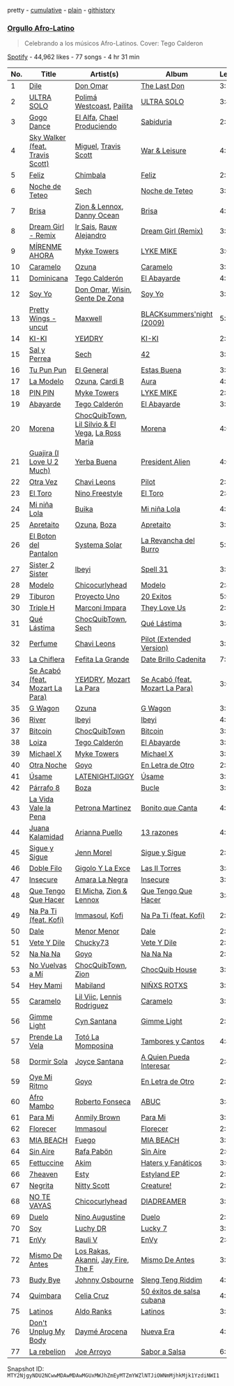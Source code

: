pretty - [cumulative](/playlists/cumulative/37i9dQZF1DWTD6JPQU0gqz.md) - [plain](/playlists/plain/37i9dQZF1DWTD6JPQU0gqz) - [githistory](https://github.githistory.xyz/mackorone/spotify-playlist-archive/blob/main/playlists/plain/37i9dQZF1DWTD6JPQU0gqz)

### [Orgullo Afro\-Latino](https://open.spotify.com/playlist/37i9dQZF1DWTD6JPQU0gqz)

> Celebrando a los músicos Afro\-Latinos\. Cover: Tego Calderon

[Spotify](https://open.spotify.com/user/spotify) - 44,962 likes - 77 songs - 4 hr 31 min

| No. | Title | Artist(s) | Album | Length |
|---|---|---|---|---|
| 1 | [Dile](https://open.spotify.com/track/69Ej1xrGjOcHvIMtMKxK0G) | [Don Omar](https://open.spotify.com/artist/33ScadVnbm2X8kkUqOkC6Z) | [The Last Don](https://open.spotify.com/album/4vOvr0tdZWoIGjnHe9jLqz) | 3:24 |
| 2 | [ULTRA SOLO](https://open.spotify.com/track/0OTNHGKcqQbk51bOYe462Y) | [Polimá Westcoast](https://open.spotify.com/artist/768O5GliF0bqscyghggrbE), [Pailita](https://open.spotify.com/artist/4yxLYO2imECxGYTTV7RQKb) | [ULTRA SOLO](https://open.spotify.com/album/1HeGenNhHCIMcnFsSlvprd) | 3:47 |
| 3 | [Gogo Dance](https://open.spotify.com/track/6riuMNiPqRmE4LPJZGzIuv) | [El Alfa](https://open.spotify.com/artist/2oQX8QiMXOyuqbcZEFsZfm), [Chael Produciendo](https://open.spotify.com/artist/2iI5KWXLjw1tqLQsdjuo0e) | [Sabiduria](https://open.spotify.com/album/2AEfHR7PKwnmLir5rWmMRU) | 2:53 |
| 4 | [Sky Walker \(feat\. Travis Scott\)](https://open.spotify.com/track/5WoaF1B5XIEnWfmb5NZikf) | [Miguel](https://open.spotify.com/artist/360IAlyVv4PCEVjgyMZrxK), [Travis Scott](https://open.spotify.com/artist/0Y5tJX1MQlPlqiwlOH1tJY) | [War & Leisure](https://open.spotify.com/album/05LEST8E8mkEIl2LRfUkcI) | 4:19 |
| 5 | [Feliz](https://open.spotify.com/track/2mzDRrBn6M6rWX4bGzd1uQ) | [Chimbala](https://open.spotify.com/artist/4VVEpEhC8NcR7AqNEds42U) | [Feliz](https://open.spotify.com/album/17AsbbuIO3w4PYPS83SmV8) | 2:57 |
| 6 | [Noche de Teteo](https://open.spotify.com/track/5YBvKoQDMAd7IjonxPQYFN) | [Sech](https://open.spotify.com/artist/77ziqFxp5gaInVrF2lj4ht) | [Noche de Teteo](https://open.spotify.com/album/5Qt0bEk7a3RONCNxHJIFdx) | 3:22 |
| 7 | [Brisa](https://open.spotify.com/track/5xhFO6kaUjGcSezSp5hIhG) | [Zion & Lennox](https://open.spotify.com/artist/21451j1KhjAiaYKflxBjr1), [Danny Ocean](https://open.spotify.com/artist/5H1nN1SzW0qNeUEZvuXjAj) | [Brisa](https://open.spotify.com/album/4ZYTZPdMVeOcEaKRhRKFbE) | 4:19 |
| 8 | [Dream Girl \- Remix](https://open.spotify.com/track/099tjv6oy2opbpCOA3nBwX) | [Ir Sais](https://open.spotify.com/artist/4NEThNYJ3WyNcJWcmpjq88), [Rauw Alejandro](https://open.spotify.com/artist/1mcTU81TzQhprhouKaTkpq) | [Dream Girl \(Remix\)](https://open.spotify.com/album/0BeosbWOaMfZ5itwYQfw86) | 3:12 |
| 9 | [MÍRENME AHORA](https://open.spotify.com/track/1QigNNcv8c5X2iL294bZev) | [Myke Towers](https://open.spotify.com/artist/7iK8PXO48WeuP03g8YR51W) | [LYKE MIKE](https://open.spotify.com/album/5qhxJXwhtjXAmCr22FXG3Q) | 3:07 |
| 10 | [Caramelo](https://open.spotify.com/track/3gD4J3RUHy4OUuZ3qAiaiG) | [Ozuna](https://open.spotify.com/artist/1i8SpTcr7yvPOmcqrbnVXY) | [Caramelo](https://open.spotify.com/album/6HZe6aICWesZsze5OKlvMD) | 3:37 |
| 11 | [Dominicana](https://open.spotify.com/track/45IOnEpVUdxWUZFqpZ7Xvz) | [Tego Calderón](https://open.spotify.com/artist/3SUT1jjM5hzZj9TLfLZGIP) | [El Abayarde](https://open.spotify.com/album/6Q1kiSijkaHwoCwZUHW6IY) | 4:12 |
| 12 | [Soy Yo](https://open.spotify.com/track/20Ca0pIyUwu9jIUJ2sr5cg) | [Don Omar](https://open.spotify.com/artist/33ScadVnbm2X8kkUqOkC6Z), [Wisin](https://open.spotify.com/artist/3E6xrwgnVfYCrCs0ePERDz), [Gente De Zona](https://open.spotify.com/artist/2cy1zPcrFcXAJTP0APWewL) | [Soy Yo](https://open.spotify.com/album/7JuLd58gOTogWvAwNyYggp) | 3:38 |
| 13 | [Pretty Wings \- uncut](https://open.spotify.com/track/22NLm3IIR9NLG0cUYtmHMW) | [Maxwell](https://open.spotify.com/artist/2AOt5htsbtyaHd5Eq3kl3j) | [BLACKsummers'night \(2009\)](https://open.spotify.com/album/1cXFSOdjxmS13cOTtnNQAo) | 5:10 |
| 14 | [KI\-KI](https://open.spotify.com/track/3Yu5XohK3sDfSg5os4ARFm) | [YEИDRY](https://open.spotify.com/artist/3Lk9AWrpD4bminO5LwmBOw) | [KI\-KI](https://open.spotify.com/album/5UcTxoImmX1zOTnk0AvKD1) | 2:21 |
| 15 | [Sal y Perrea](https://open.spotify.com/track/5u7twkeask1VIyDeNTElSU) | [Sech](https://open.spotify.com/artist/77ziqFxp5gaInVrF2lj4ht) | [42](https://open.spotify.com/album/3tRrovXWGrSfBU3MYHqsVJ) | 3:36 |
| 16 | [Tu Pun Pun](https://open.spotify.com/track/5MIWYWguyDnxBlCQT9V4Kt) | [El General](https://open.spotify.com/artist/1fqHLAKthJsVYcukjFrroK) | [Estas Buena](https://open.spotify.com/album/0Qq0V5ltYmOukWBisFoZDI) | 3:32 |
| 17 | [La Modelo](https://open.spotify.com/track/2SbzdGpOKlH3HIAGTWTbwU) | [Ozuna](https://open.spotify.com/artist/1i8SpTcr7yvPOmcqrbnVXY), [Cardi B](https://open.spotify.com/artist/4kYSro6naA4h99UJvo89HB) | [Aura](https://open.spotify.com/album/0SukGZiXMtmsZoxstkBtNR) | 4:15 |
| 18 | [PIN PIN](https://open.spotify.com/track/51tMYALx6Lkrte41DoWIPq) | [Myke Towers](https://open.spotify.com/artist/7iK8PXO48WeuP03g8YR51W) | [LYKE MIKE](https://open.spotify.com/album/5qhxJXwhtjXAmCr22FXG3Q) | 2:39 |
| 19 | [Abayarde](https://open.spotify.com/track/4AUMwz00G4hFZxY26MyoWV) | [Tego Calderón](https://open.spotify.com/artist/3SUT1jjM5hzZj9TLfLZGIP) | [El Abayarde](https://open.spotify.com/album/6Q1kiSijkaHwoCwZUHW6IY) | 3:22 |
| 20 | [Morena](https://open.spotify.com/track/4oZaZ7tGQ8EXVlsd2wXWQ0) | [ChocQuibTown](https://open.spotify.com/artist/6tkyhGe9hGI3Lcfo4gVh6Z), [Lil Silvio & El Vega](https://open.spotify.com/artist/53F3cdrVpYq5iM4iaa6AQ3), [La Ross Maria](https://open.spotify.com/artist/5AmJYBIvICxss43P05MkU8) | [Morena](https://open.spotify.com/album/2tyL1zXbNKyMCCYYgwa3UP) | 4:02 |
| 21 | [Guajira \(I Love U 2 Much\)](https://open.spotify.com/track/6LuKwOlk7P0ZpR9L6c9b4y) | [Yerba Buena](https://open.spotify.com/artist/024R83OqqR3AgPjYc3QtyT) | [President Alien](https://open.spotify.com/album/1kF981Cq9HULhdiAxKH5FH) | 4:09 |
| 22 | [Otra Vez](https://open.spotify.com/track/4PAZkIDhWvMJMF6nO3HyJX) | [Chavi Leons](https://open.spotify.com/artist/2NpvOJUmcKkw4BEVsVbUcx) | [Pilot](https://open.spotify.com/album/3iGoLRveNIQ2I4ibGbzXi4) | 2:30 |
| 23 | [El Toro](https://open.spotify.com/track/5fCLXGmn6hq4XhWLwoWJyv) | [Nino Freestyle](https://open.spotify.com/artist/1AACxWCwNIa3ecOBQJnXRV) | [El Toro](https://open.spotify.com/album/77cUCnK4xklADFgpBcJDtk) | 2:40 |
| 24 | [Mi niña Lola](https://open.spotify.com/track/7uDjOQtIiy7wk2UQdHj97u) | [Buika](https://open.spotify.com/artist/1gbXoccc8bjK8eUh92mILy) | [Mi niña Lola](https://open.spotify.com/album/6idfhWkHdRSUcqSjKF87Tk) | 4:29 |
| 25 | [Apretaito](https://open.spotify.com/track/0cW5cXANjlv8hgLAQwdvgE) | [Ozuna](https://open.spotify.com/artist/1i8SpTcr7yvPOmcqrbnVXY), [Boza](https://open.spotify.com/artist/2NfSBtmWe7oPw1EmetJVso) | [Apretaito](https://open.spotify.com/album/0aMqp2gRJQjhVZmHkuTtfL) | 3:19 |
| 26 | [El Boton del Pantalon](https://open.spotify.com/track/5buBommaU2Fky8bZGd6aLW) | [Systema Solar](https://open.spotify.com/artist/2fsQcmsoEVZD4EHZOzARdx) | [La Revancha del Burro](https://open.spotify.com/album/6wcGpbAMUEAMiqNuVS8nbt) | 5:11 |
| 27 | [Sister 2 Sister](https://open.spotify.com/track/2nSancXdw3xATmlG1X6Ts0) | [Ibeyi](https://open.spotify.com/artist/5Q8NEHGX70m1kkojbtm8wa) | [Spell 31](https://open.spotify.com/album/6STKW3SGtdk3Gy2QrDuO5m) | 3:15 |
| 28 | [Modelo](https://open.spotify.com/track/0w9QFO4qIQd2Mik73UFFzS) | [Chicocurlyhead](https://open.spotify.com/artist/4EzUsFLITcQxDuuDeADaV1) | [Modelo](https://open.spotify.com/album/3xuuhHXA6iiKIbHOrM4GqD) | 2:40 |
| 29 | [Tiburon](https://open.spotify.com/track/3eoZ06E3Pmf6jfgWHM0m5X) | [Proyecto Uno](https://open.spotify.com/artist/6w1XCiB8efbfnusJ2jzmvu) | [20 Exitos](https://open.spotify.com/album/1EfoYpgTD1HtuKIYHrrZei) | 5:02 |
| 30 | [Triple H](https://open.spotify.com/track/1QnfogT4dMmH37TZvxP2ao) | [Marconi Impara](https://open.spotify.com/artist/3AP96neoRZgep3w7wvhubP) | [They Love Us](https://open.spotify.com/album/5tXi8xJTaE7lkHsdJq0AYb) | 2:54 |
| 31 | [Qué Lástima](https://open.spotify.com/track/0ojvxgSTugVPVlNWka3hOb) | [ChocQuibTown](https://open.spotify.com/artist/6tkyhGe9hGI3Lcfo4gVh6Z), [Sech](https://open.spotify.com/artist/77ziqFxp5gaInVrF2lj4ht) | [Qué Lástima](https://open.spotify.com/album/2JLM2HtL1xnfZ6WuJF9lgv) | 3:44 |
| 32 | [Perfume](https://open.spotify.com/track/2UxCHjxmGN6X4oiBfWKM0c) | [Chavi Leons](https://open.spotify.com/artist/2NpvOJUmcKkw4BEVsVbUcx) | [Pilot \(Extended Version\)](https://open.spotify.com/album/75DDvdNMm1S83v3iefTbtu) | 3:12 |
| 33 | [La Chiflera](https://open.spotify.com/track/1kcb0KVXfQBESU9p7d47nP) | [Fefita La Grande](https://open.spotify.com/artist/4IYHkkHuBFwfBrqQ4XJiPA) | [Date Brillo Cadenita](https://open.spotify.com/album/646dDXe1aj7n4EJDUeVcjw) | 7:18 |
| 34 | [Se Acabó \(feat\. Mozart La Para\)](https://open.spotify.com/track/13N9dHnUuR0W5MvzFYko5a) | [YEИDRY](https://open.spotify.com/artist/3Lk9AWrpD4bminO5LwmBOw), [Mozart La Para](https://open.spotify.com/artist/0odliLZMTk45CEVzF3Zocl) | [Se Acabó \(feat\. Mozart La Para\)](https://open.spotify.com/album/6PIadmxdguUf7r0EZtxlMr) | 3:06 |
| 35 | [G Wagon](https://open.spotify.com/track/008aqmngiiKe5jrPSNyV6n) | [Ozuna](https://open.spotify.com/artist/1i8SpTcr7yvPOmcqrbnVXY) | [G Wagon](https://open.spotify.com/album/7CSrNfB7tAWOMcvqv8r3rq) | 3:29 |
| 36 | [River](https://open.spotify.com/track/6ybkewfx53Quy6rjo4IKDi) | [Ibeyi](https://open.spotify.com/artist/5Q8NEHGX70m1kkojbtm8wa) | [Ibeyi](https://open.spotify.com/album/4VrxiS9RcvqQCdIfww3HKR) | 4:12 |
| 37 | [Bitcoin](https://open.spotify.com/track/7edR9E5WUTG1DUN4K8bNgH) | [ChocQuibTown](https://open.spotify.com/artist/6tkyhGe9hGI3Lcfo4gVh6Z) | [Bitcoin](https://open.spotify.com/album/0hEC9LcZJT7HvZRzK4ysjC) | 3:21 |
| 38 | [Loiza](https://open.spotify.com/track/6iJa6ly8IIwuOzoOZtnXfw) | [Tego Calderón](https://open.spotify.com/artist/3SUT1jjM5hzZj9TLfLZGIP) | [El Abayarde](https://open.spotify.com/album/6Q1kiSijkaHwoCwZUHW6IY) | 3:10 |
| 39 | [Michael X](https://open.spotify.com/track/4BDNef3IA4NkoXkZeqrxch) | [Myke Towers](https://open.spotify.com/artist/7iK8PXO48WeuP03g8YR51W) | [Michael X](https://open.spotify.com/album/5z8ftBDRoLV9zkyrzoegvZ) | 3:24 |
| 40 | [Otra Noche](https://open.spotify.com/track/1kX804LMPGHX9JP6G4Dz55) | [Goyo](https://open.spotify.com/artist/2ECiXSK7umi1luAaQyrCUX) | [En Letra de Otro](https://open.spotify.com/album/7FF6VL4ExrnHjnKAnFgZ4E) | 2:31 |
| 41 | [Úsame](https://open.spotify.com/track/4HDa866zFSzwOkEhgNHx6F) | [LATENIGHTJIGGY](https://open.spotify.com/artist/34OTRVwyaE8DkOrGMQa7Ah) | [Úsame](https://open.spotify.com/album/4ASrjbSq9D0CuHkAHsAhNc) | 3:23 |
| 42 | [Párrafo 8](https://open.spotify.com/track/3RGOpwcyaMvgiuRyFrfVtc) | [Boza](https://open.spotify.com/artist/2NfSBtmWe7oPw1EmetJVso) | [Bucle](https://open.spotify.com/album/1Bf3zK23ffWtQtySZ75j55) | 3:14 |
| 43 | [La Vida Vale la Pena](https://open.spotify.com/track/6JOzfwVljrGuLdN7umkXQF) | [Petrona Martinez](https://open.spotify.com/artist/2RdqdnFd1SZmabqOfCBFCa) | [Bonito que Canta](https://open.spotify.com/album/0cFDDmABXYhxZygOjOFwSr) | 4:19 |
| 44 | [Juana Kalamidad](https://open.spotify.com/track/4LAj0B7XK4lAmmI70kJsSC) | [Arianna Puello](https://open.spotify.com/artist/19Xm04ZiVtOB6J2Ti5vXhL) | [13 razones](https://open.spotify.com/album/4246XUQKkGAoJfz8zC9g8y) | 4:52 |
| 45 | [Sigue y Sigue](https://open.spotify.com/track/35orhhCkn3yT4Ijbb9gdxA) | [Jenn Morel](https://open.spotify.com/artist/7iWWbIVw66I3hHVy9crw6a) | [Sigue y Sigue](https://open.spotify.com/album/2UyuskfWq1BFbUKutvE3jS) | 2:26 |
| 46 | [Doble Filo](https://open.spotify.com/track/1rOY4cLGxByL0VTaYIx6pD) | [Gigolo Y La Exce](https://open.spotify.com/artist/7lCRuW6BSXGAsxuQV9lR0i) | [Las II Torres](https://open.spotify.com/album/2IyzVWMQv5cHl9oN8tth6H) | 3:42 |
| 47 | [Insecure](https://open.spotify.com/track/5vad0eq5x3f3rtRlo8GnL4) | [Amara La Negra](https://open.spotify.com/artist/6cdcTRFv0nFBQZPmTLWhRh) | [Insecure](https://open.spotify.com/album/2S32rMqgkDur5hStJolwg6) | 3:11 |
| 48 | [Que Tengo Que Hacer](https://open.spotify.com/track/1tkwIX1dhNQZmkFKgucIgI) | [El Micha](https://open.spotify.com/artist/0d7jzRhjOifL8X9hxNvbEn), [Zion & Lennox](https://open.spotify.com/artist/21451j1KhjAiaYKflxBjr1) | [Que Tengo Que Hacer](https://open.spotify.com/album/5nMt32SNGPGANwkPWVUWIF) | 3:48 |
| 49 | [Na Pa Ti \(feat\. Kofi\)](https://open.spotify.com/track/0BdFIT81iB6Irf3XjiBUjk) | [Immasoul](https://open.spotify.com/artist/21neefJLiFuSR6sQlHDblG), [Kofi](https://open.spotify.com/artist/2MjVr5NjCCoPSEkXnl92Ld) | [Na Pa Ti \(feat\. Kofi\)](https://open.spotify.com/album/3UefdYQA4lzyOOZ8SHFSyr) | 2:53 |
| 50 | [Dale](https://open.spotify.com/track/0aKq8emz57dfXbuAVd5qXs) | [Menor Menor](https://open.spotify.com/artist/2663St0NB1IsbMnlF69AeW) | [Dale](https://open.spotify.com/album/49xNDnyM4bFoY2MVbC9bMQ) | 2:50 |
| 51 | [Vete Y Dile](https://open.spotify.com/track/5iRtsyKiVD35YwEBKTETd5) | [Chucky73](https://open.spotify.com/artist/38epWdyauFwdRkldqUMfWE) | [Vete Y Dile](https://open.spotify.com/album/69O1NzZp4mbrzY8Iz7RIeJ) | 2:27 |
| 52 | [Na Na Na](https://open.spotify.com/track/68s5zs7NWOgy3NyJ7U1uzA) | [Goyo](https://open.spotify.com/artist/2ECiXSK7umi1luAaQyrCUX) | [Na Na Na](https://open.spotify.com/album/3ipzv1k3UkOVxIKOeJXZv1) | 2:18 |
| 53 | [No Vuelvas a Mí](https://open.spotify.com/track/0QtpKLa62AfLe5m0L2x3Gr) | [ChocQuibTown](https://open.spotify.com/artist/6tkyhGe9hGI3Lcfo4gVh6Z), [Zion](https://open.spotify.com/artist/1pgDilWYDWLoOgGjf1iHNu) | [ChocQuib House](https://open.spotify.com/album/4lcEaPygjuFuB4ON8i2Vj2) | 3:20 |
| 54 | [Hey Mami](https://open.spotify.com/track/29DyVpcvZ8Sl5j9ROFXyz7) | [Mabiland](https://open.spotify.com/artist/2oXKVuZqDv85M1ynjVMp3J) | [NIÑXS ROTXS](https://open.spotify.com/album/1XLeW2s0YvZSomXynkBKgm) | 3:26 |
| 55 | [Caramelo](https://open.spotify.com/track/7HShBDHwZokDkH2qMEwqZ7) | [Lil Viic](https://open.spotify.com/artist/1wxP4p2fz72aCgmfymu0CZ), [Lennis Rodriguez](https://open.spotify.com/artist/4Rzu63KnqMsThOdfkrJk1Z) | [Caramelo](https://open.spotify.com/album/4gyoEgPnJ6yiZsazqXrucj) | 3:28 |
| 56 | [Gimme Light](https://open.spotify.com/track/6OebtUbp6bdEzH2eFYvY7m) | [Cyn Santana](https://open.spotify.com/artist/4XiX7SyOMb1rbMIbOhTnwf) | [Gimme Light](https://open.spotify.com/album/4FHDVRc9bE0EYRSfdfxozr) | 2:29 |
| 57 | [Prende La Vela](https://open.spotify.com/track/6gyKkveHSPxKnZfSu0kYbQ) | [Totó La Momposina](https://open.spotify.com/artist/26BL0aeVS96sje8JfCNfUk) | [Tambores y Cantos](https://open.spotify.com/album/1KXkEHQiw2vzUIl5b1galh) | 4:48 |
| 58 | [Dormir Sola](https://open.spotify.com/track/5IJL0TAmAojNvWnNW5HRUd) | [Joyce Santana](https://open.spotify.com/artist/4zOhMWD0LoBe2nP7s9cHhX) | [A Quien Pueda Interesar](https://open.spotify.com/album/01ASF6lHKnCDcYOnVqxGTm) | 2:41 |
| 59 | [Oye Mi Ritmo](https://open.spotify.com/track/6HYo1T8GRaj8J9P4xZHFcq) | [Goyo](https://open.spotify.com/artist/2ECiXSK7umi1luAaQyrCUX) | [En Letra de Otro](https://open.spotify.com/album/7FF6VL4ExrnHjnKAnFgZ4E) | 2:26 |
| 60 | [Afro Mambo](https://open.spotify.com/track/0wY0E2GIqSSH2WuoV9FBRM) | [Roberto Fonseca](https://open.spotify.com/artist/0Yi6vOMIP1cqp8WppadgOu) | [ABUC](https://open.spotify.com/album/7iNebsQzdjcj501Gd16Hzo) | 3:45 |
| 61 | [Para Mi](https://open.spotify.com/track/4DW0XUPnGT6hWuJYZxErVX) | [Anmily Brown](https://open.spotify.com/artist/1lrVxCIGcyqltmJ7hUdNmT) | [Para Mi](https://open.spotify.com/album/4xALKUOR6fodvNlUKaOHti) | 3:37 |
| 62 | [Florecer](https://open.spotify.com/track/5FumP2gv0p2x3LiWWamCXg) | [Immasoul](https://open.spotify.com/artist/21neefJLiFuSR6sQlHDblG) | [Florecer](https://open.spotify.com/album/46K5ezI95o13Nb3boUDTbT) | 2:26 |
| 63 | [MIA BEACH](https://open.spotify.com/track/0boJB2GJMiCGbKr9ePpc9A) | [Fuego](https://open.spotify.com/artist/7wU2WGCJ8HxkekHHE2QLul) | [MIA BEACH](https://open.spotify.com/album/0pudiCC5zZUOicTxpLUFYB) | 3:18 |
| 64 | [Sin Aire](https://open.spotify.com/track/4m93OTJad26zWgEFprZICX) | [Rafa Pabön](https://open.spotify.com/artist/11YLRSsZA3YVuQQtHXKTlz) | [Sin Aire](https://open.spotify.com/album/4NA7ABRbQr0hgnmmJXWjBd) | 2:00 |
| 65 | [Fettuccine](https://open.spotify.com/track/3Y21rqKVb3Rqf7FjRCK2EB) | [Akim](https://open.spotify.com/artist/2y0XUKKpAeeGyQ5ND7dTY3) | [Haters y Fanáticos](https://open.spotify.com/album/5ozdJlbZNDyinRp5MGXqsb) | 3:00 |
| 66 | [7heaven](https://open.spotify.com/track/7DCnJTsmnN25Xzu8gR8sAa) | [Esty](https://open.spotify.com/artist/5GRoRrY3Ug35hVuX3z5Rvq) | [Estyland EP](https://open.spotify.com/album/5ippOikp37VeZaOJBhsUCN) | 2:53 |
| 67 | [Negrita](https://open.spotify.com/track/41p7vS76inehRNOSwYMrNx) | [Nitty Scott](https://open.spotify.com/artist/1Ah5AeHBzgy2b4u6sJtkLg) | [Creature!](https://open.spotify.com/album/4DcsUwb7h7ZxuGffs9q3Gd) | 2:35 |
| 68 | [NO TE VAYAS](https://open.spotify.com/track/6265pP7vOElddtF32MJmts) | [Chicocurlyhead](https://open.spotify.com/artist/4EzUsFLITcQxDuuDeADaV1) | [DIADREAMER](https://open.spotify.com/album/3dMeA8bEA9Ianbh9mnyhU9) | 3:10 |
| 69 | [Duelo](https://open.spotify.com/track/23fULt6bWn6VC58bKZQSVj) | [Nino Augustine](https://open.spotify.com/artist/56bt9xaV44RJf7KqqgMxsU) | [Duelo](https://open.spotify.com/album/6TztCAG3KjvaQXkpi7Wx2L) | 2:39 |
| 70 | [Soy](https://open.spotify.com/track/6sBBmnwoII25pWOpy6TmLK) | [Luchy DR](https://open.spotify.com/artist/0SbiXy5hZuC7ZjOXNXygql) | [Lucky 7](https://open.spotify.com/album/3b2Zck8DtLyhMYxUgVDyho) | 3:16 |
| 71 | [EnVy](https://open.spotify.com/track/1iQiM6BGH52YVPMXVbM6mx) | [Rauli V](https://open.spotify.com/artist/1TyllKWCaozGr3Ytrw95FG) | [EnVy](https://open.spotify.com/album/7MEiQRRyWflSsXeenUGIsl) | 2:49 |
| 72 | [Mismo De Antes](https://open.spotify.com/track/0e3pNr8A7NEAb9ItjHLlfb) | [Los Rakas](https://open.spotify.com/artist/513odGmQbPb6hVERfJGeF0), [Akanni](https://open.spotify.com/artist/0wgIOP9UaikBczBsamAyFh), [Jay Fire](https://open.spotify.com/artist/1V3fm7z9TDaSA5JnfRaWUe), [The F](https://open.spotify.com/artist/12vv65YPMmM49KAsC1mnK5) | [Mismo De Antes](https://open.spotify.com/album/7K1G6hWjrZF7bJqMr4R1Tz) | 3:55 |
| 73 | [Budy Bye](https://open.spotify.com/track/5U3IT5EsLJ71XUVXaaG5ds) | [Johnny Osbourne](https://open.spotify.com/artist/5TUTGRG0FlRoYTZ4GEdOVO) | [Sleng Teng Riddim](https://open.spotify.com/album/0yvN4eN3T0OZwPiVARh5ci) | 4:20 |
| 74 | [Quimbara](https://open.spotify.com/track/73wEEHZH7sJwckufY0OEwb) | [Celia Cruz](https://open.spotify.com/artist/2weA6hhVqTIN2gSn9PUB9U) | [50 éxitos de salsa cubana](https://open.spotify.com/album/1WT0tVPiWIRGjgpyTvHciX) | 4:53 |
| 75 | [Latinos](https://open.spotify.com/track/5Ym38eMwTsm4P4aEEMlxlJ) | [Aldo Ranks](https://open.spotify.com/artist/0lsEtpjLWn4S7KBra82VG3) | [Latinos](https://open.spotify.com/album/4aRHR4cVo99A4Zp1XTgL30) | 3:31 |
| 76 | [Don't Unplug My Body](https://open.spotify.com/track/1nQ57qUxbC32K6zWEPlttu) | [Daymé Arocena](https://open.spotify.com/artist/6LcWO77VeIUPqNY22N3fI0) | [Nueva Era](https://open.spotify.com/album/1pj7w6r8Ae3bWJVOGB5gxW) | 4:58 |
| 77 | [La rebelion](https://open.spotify.com/track/00Ro1lnV3V6i87aY4t8Q43) | [Joe Arroyo](https://open.spotify.com/artist/7BFnoFhJjLWcsqmN3Hizqg) | [Sabor a Salsa](https://open.spotify.com/album/4168LZnMKT5rgITtNBbo5z) | 6:16 |

Snapshot ID: `MTY2NjgyNDU2NCwwMDAwMDAwMGUxMWJhZmEyMTZmYWZlNTJiOWNmMjhkMjk1YzdiNWI1`
